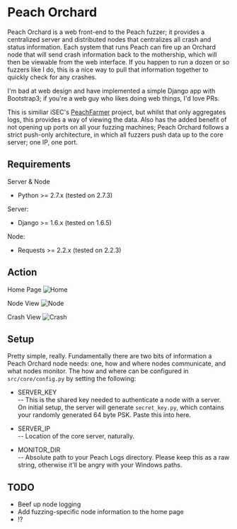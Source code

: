 Peach Orchard
==

Peach Orchard is a web front-end to the Peach fuzzer; it provides a centralized server and distributed nodes that centralizes all crash and status information.  Each system that runs Peach can fire up an Orchard node that will send crash information back to the mothership, which will then be viewable from the web interface.  If you happen to run a dozen or so fuzzers like I do, this is a nice way to pull that information together to quickly check for any crashes.

I'm bad at web design and have implemented a simple Django app with Bootstrap3; if you're a web guy who likes doing web things, I'd love PRs.

This is similiar iSEC's [PeachFarmer](https://github.com/iSECPartners/PeachFarmer) project, but whilst that only aggregates logs, this provides a way of viewing the data.  Also has the added benefit of not opening up ports on all your fuzzing machines; Peach Orchard follows a strict push-only architecture, in which all fuzzers push data up to the core server; one IP, one port.

Requirements
----
Server & Node
* Python >= 2.7.x (tested on 2.7.3)

Server:
* Django >= 1.6.x (tested on 1.6.5)

Node:
* Requests >= 2.2.x (tested on 2.2.3)


Action
-----

Home Page
![Home](http://i.imgur.com/xdPXUT8.jpg)

Node View
![Node](http://i.imgur.com/tq9EkX4.jpg)

Crash View
![Crash](http://i.imgur.com/f3eHtP7.jpg)


Setup
----

Pretty simple, really.  Fundamentally there are two bits of information a Peach Orchard node needs: one, how and where nodes communicate, and what nodes monitor.  The how and where can be configured in `src/core/config.py` by setting the following:

* SERVER_KEY  
  -- This is the shared key needed to authenticate a node with a server.  On initial setup, the server will generate `secret_key.py`, which contains your randomly generated 64 byte PSK.  Paste this into here.

* SERVER_IP  
  -- Location of the core server, naturally.

* MONITOR_DIR  
  -- Absolute path to your Peach Logs directory.  Please keep this as a raw string, otherwise it'll be angry with your Windows paths.


TODO
----

* Beef up node logging
* Add fuzzing-specific node information to the home page
* !?
